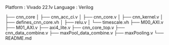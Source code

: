 Platform : Vivado 22.1v 
Language : Verilog


├── cnn_core
│   ├── cnn_acc_ci.v
│   ├── cnn_core.v
│   ├── cnn_kernel.v
│   ├── defines_cnn_core.vh
│   ├── relu.v
│   └── timescale.vh
├── M00_AXI.v
├── M01_AXI.v
├── axi4_lite.v
├── cnn_core_top.v
├── cnn_data_combine.v
├── maxPool_data_combine.v
├── maxPooling.v
└── README.md
